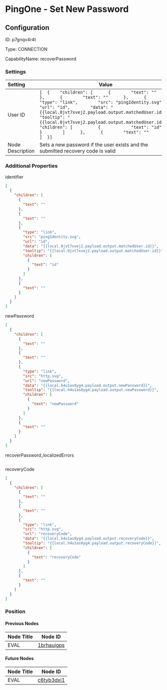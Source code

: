 # PingOne - Set New Password
## Configuration
ID:  p7gnqv4r4t

Type: CONNECTION 

CapabilityName: recoverPassword

### Settings
| Setting | Value  |
| :------------------------ | ---------------------------------------- |
| User ID |```[  {    "children": [      {        "text": ""      },      {        "text": ""      },      {        "type": "link",        "src": "pingIdentity.svg",        "url": "id",        "data": "{{local.0jvt7xvej2.payload.output.matchedUser.id}}",        "tooltip": "{{local.0jvt7xvej2.payload.output.matchedUser.id}}",        "children": [          {            "text": "id"          }        ]      },      {        "text": ""      }    ]  }] ```|
| Node Description | Sets a new password if the user exists and the submitted recovery code is valid | 





### Additional Properties
identifier
```json 
[
  {
    "children": [
      {
        "text": ""
      },
      {
        "text": ""
      },
      {
        "type": "link",
        "src": "pingIdentity.svg",
        "url": "id",
        "data": "{{local.0jvt7xvej2.payload.output.matchedUser.id}}",
        "tooltip": "{{local.0jvt7xvej2.payload.output.matchedUser.id}}",
        "children": [
          {
            "text": "id"
          }
        ]
      },
      {
        "text": ""
      }
    ]
  }
]
```


newPassword
```json 
[
  {
    "children": [
      {
        "text": ""
      },
      {
        "text": ""
      },
      {
        "type": "link",
        "src": "http.svg",
        "url": "newPassword",
        "data": "{{local.h4u1as8yg4.payload.output.newPassword}}",
        "tooltip": "{{local.h4u1as8yg4.payload.output.newPassword}}",
        "children": [
          {
            "text": "newPassword"
          }
        ]
      },
      {
        "text": ""
      }
    ]
  }
]
```


recoverPassword_localizedErrors
```
```


recoveryCode
```json 
[
  {
    "children": [
      {
        "text": ""
      },
      {
        "text": ""
      },
      {
        "type": "link",
        "src": "http.svg",
        "url": "recoveryCode",
        "data": "{{local.h4u1as8yg4.payload.output.recoveryCode}}",
        "tooltip": "{{local.h4u1as8yg4.payload.output.recoveryCode}}",
        "children": [
          {
            "text": "recoveryCode"
          }
        ]
      },
      {
        "text": ""
      }
    ]
  }
]
```





### Position

#### Previous Nodes
| Node Title | Node ID |
| :------------- | ------------ |
| EVAL | [1brhauigps](./1brhauigps.md) | 
 
 #### Future Nodes
| Node Title | Node ID |
| :------------- | ------------ |
| EVAL |[c6tyb3dxi1](./c6tyb3dxi1.md) | 